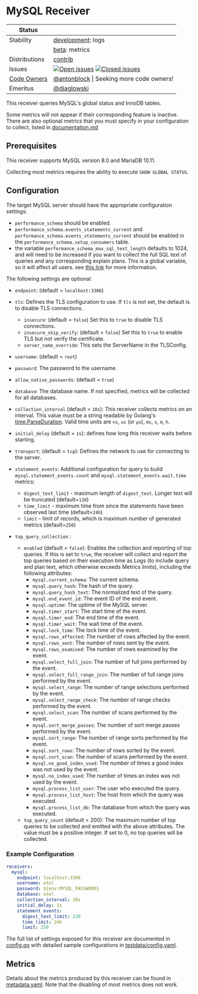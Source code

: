 # MySQL Receiver

<!-- status autogenerated section -->
| Status        |           |
| ------------- |-----------|
| Stability     | [development]: logs   |
|               | [beta]: metrics   |
| Distributions | [contrib] |
| Issues        | [![Open issues](https://img.shields.io/github/issues-search/open-telemetry/opentelemetry-collector-contrib?query=is%3Aissue%20is%3Aopen%20label%3Areceiver%2Fmysql%20&label=open&color=orange&logo=opentelemetry)](https://github.com/open-telemetry/opentelemetry-collector-contrib/issues?q=is%3Aopen+is%3Aissue+label%3Areceiver%2Fmysql) [![Closed issues](https://img.shields.io/github/issues-search/open-telemetry/opentelemetry-collector-contrib?query=is%3Aissue%20is%3Aclosed%20label%3Areceiver%2Fmysql%20&label=closed&color=blue&logo=opentelemetry)](https://github.com/open-telemetry/opentelemetry-collector-contrib/issues?q=is%3Aclosed+is%3Aissue+label%3Areceiver%2Fmysql) |
| [Code Owners](https://github.com/open-telemetry/opentelemetry-collector-contrib/blob/main/CONTRIBUTING.md#becoming-a-code-owner)    | [@antonblock](https://www.github.com/antonblock) \| Seeking more code owners! |
| Emeritus      | [@djaglowski](https://www.github.com/djaglowski) |

[development]: https://github.com/open-telemetry/opentelemetry-collector/blob/main/docs/component-stability.md#development
[beta]: https://github.com/open-telemetry/opentelemetry-collector/blob/main/docs/component-stability.md#beta
[contrib]: https://github.com/open-telemetry/opentelemetry-collector-releases/tree/main/distributions/otelcol-contrib
<!-- end autogenerated section -->

This receiver queries MySQL's global status and InnoDB tables.

Some metrics will not appear if their corresponding feature is inactive.  
There are also optional metrics that you must specify in your configuration to collect,  listed in [documentation.md](./documentation.md) 

## Prerequisites

This receiver supports MySQL version 8.0 and MariaDB 10.11.

Collecting most metrics requires the ability to execute `SHOW GLOBAL STATUS`.

## Configuration

The target MySQL server should have the appropriate configuration settings:
- `performance_schema` should be enabled.
- `performance_schema.events_statements_current` and `performance_schema.events_statements_current` should be enabled in the `performance_schema.setup_consumers` table.
- the variable `performance_schema_max_sql_text_length` defaults to 1024, and will need to be increased if you want to collect the full SQL text of queries and any corresponding explain plans. This is a global variable, so it will affect all users. see [this link](https://dev.mysql.com/doc/refman/9.0/en/performance-schema-system-variables.html#sysvar_performance_schema_max_sql_text_length) for more information.

The following settings are optional:
- `endpoint`: (default = `localhost:3306`)
- `tls`: Defines the TLS configuration to use. If `tls` is not set, the default is to disable TLS connections.
  - `insecure`: (default = `false`) Set this to `true` to disable TLS connections.
  - `insecure_skip_verify`: (default = `false`) Set this to `true` to enable TLS but not verify the certificate.
  - `server_name_override`: This sets the ServerName in the TLSConfig.  
- `username`: (default = `root`)
- `password`: The password to the username.
- `allow_native_passwords`: (default = `true`)
- `database`: The database name. If not specified, metrics will be collected for all databases.

- `collection_interval` (default = `10s`): This receiver collects metrics on an interval. This value must be a string readable by Golang's [time.ParseDuration](https://pkg.go.dev/time#ParseDuration). Valid time units are `ns`, `us` (or `µs`), `ms`, `s`, `m`, `h`.
- `initial_delay` (default = `1s`): defines how long this receiver waits before starting.

- `transport`: (default = `tcp`): Defines the network to use for connecting to the server.
- `statement_events`: Additional configuration for query to build `mysql.statement_events.count` and `mysql.statement_events.wait.time` metrics:
  - `digest_text_limit` - maximum length of `digest_text`. Longer text will be truncated (default=`120`)
  - `time_limit` - maximum time from since the statements have been observed last time (default=`24h`)
  - `limit` - limit of records, which is maximum number of generated metrics (default=`250`)

- `top_query_collection` : 
  - `enabled` (default = `false`): Enables the collection and reporting of top queries. If this is set to `true`, the receiver will collect and report the top queries based on their execution time as Logs (to include query and plan text, which otherwise exceeds Metrics limits), including the following attributes:
    - `mysql.current_schema`: The current schema.
    - `mysql.query_hash`: The hash of the query.
    - `mysql.query_hash_text`: The normalized text of the query.
    - `mysql.end_event_id`: The event ID of the end event.
    - `mysql.uptime`: The uptime of the MySQL server.
    - `mysql.timer_start`: The start time of the event.
    - `mysql.timer_end`: The end time of the event.
    - `mysql.timer_wait`: The wait time of the event.
    - `mysql.lock_time`: The lock time of the event.
    - `mysql.rows_affected`: The number of rows affected by the event.
    - `mysql.rows_sent`: The number of rows sent by the event.
    - `mysql.rows_examined`: The number of rows examined by the event.
    - `mysql.select_full_join`: The number of full joins performed by the event.
    - `mysql.select_full_range_join`: The number of full range joins performed by the event.
    - `mysql.select_range`: The number of range selections performed by the event.
    - `mysql.select_range_check`: The number of range checks performed by the event.
    - `mysql.select_scan`: The number of scans performed by the event.
    - `mysql.sort_merge_passes`: The number of sort merge passes performed by the event.
    - `mysql.sort_range`: The number of range sorts performed by the event.
    - `mysql.sort_rows`: The number of rows sorted by the event.
    - `mysql.sort_scan`: The number of scans performed by the event.
    - `mysql.no_good_index_used`: The number of times a good index was not used by the event.
    - `mysql.no_index_used`: The number of times an index was not used by the event.
    - `mysql.process_list_user`: The user who executed the query.
    - `mysql.process_list_host`: The host from which the query was executed.
    - `mysql.process_list_db`: The database from which the query was executed.
  - `top_query_count` (default = 200): The maximum number of top queries to be collected and emitted with the above attributes.  The value must be a positive integer. If set to 0, no top queries will be collected.
### Example Configuration

```yaml
receivers:
  mysql:
    endpoint: localhost:3306
    username: otel
    password: ${env:MYSQL_PASSWORD}
    database: otel
    collection_interval: 10s
    initial_delay: 1s
    statement_events:
      digest_text_limit: 120
      time_limit: 24h
      limit: 250
```

The full list of settings exposed for this receiver are documented in [config.go](./config.go) with detailed sample configurations in [testdata/config.yaml](./testdata/config.yaml).

## Metrics

Details about the metrics produced by this receiver can be found in [metadata.yaml](./metadata.yaml). Note that the disabling of most metrics does not work.

